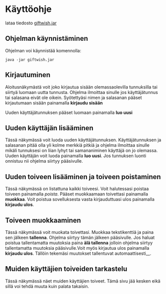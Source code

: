 # Käyttöohje

lataa tiedosto [giftwish.jar]()

## Ohjelman käynnistäminen

Ohjelman voi käynnistää komennolla:

```
java -jar giftwish.jar
```

## Kirjautuminen
Aloitusnäkymästä voit joko kirjautua sisään olemassaolevilla tunnuksilla tai siirtyä luomaan uutta tunnusta. Ohjelma ilmoittaa sinulle jos käyttäjätunnus tai salasana eivät ole oikein.
Syötettyäsi nimen ja salasanan pääset kirjautumaan sisään painamalla __kirjaudu sisään__

Uuden käyttäjätunnuksen pääset luomaan painamalla __luo uusi__

## Uuden käyttäjän lisääminen
Tässä näkymässä voit luoda uuden käyttäjätunnuksen. Käyttäjätunnuksen ja salasanan pitää olla yli kolme merkkiä pitkiä ja ohjelma ilmoittaa sinulle mikäli tunnuksesi on liian lyhyt tai samananiminen käyttäjä on jo olemassa. Uuden käyttäjän voit luoda painamalla __luo uusi__. Jos tunnuksen luonti onnistuu nii ohjelma siirtyy pääsivulle.

## Uuden toiveen lisääminen ja toiveen poistaminen
Tässä näkymässä on listattuna kaikki toiveesi. Voit halutessasi poistaa toiveen painamalla _poista_. Pääset muokkaamaan toivettasi painamalla __muokkaa__. Voit poistua sovelluksesta vasta kirjauduttuasi ulos painamalla __kirjaudu ulos__.

## Toiveen muokkaaminen
Tässä näkymässä voit muokata toivettasi. Muokkaa tekstikenttiä ja paina sen jälkeen __tallenna__. Ohjelma siirtyy tämän jälkeen pääsivulle. Jos haluat poistua tallentamatta muutoksia paina __älä tallenna__ jolloin ohjelma siirtyy tallentamatta muutoksia pääsivulle.Voit myös kirjautua ulos painamalla __kirjaudu ulos__. Tällöin tekemäsi muutokset tallentuvat automaattisesti__.

## Muiden käyttäjien toiveiden tarkastelu
Tässä näkymässä näet muiden käyttäjien toiveet. Tämä sivu jää kesken eikä sillä voi tehdä muuta kuin palata takaisin.

